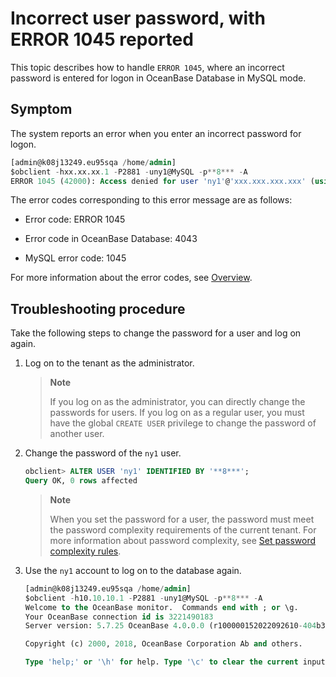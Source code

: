# Incorrect user password, with ERROR 1045 reported

This topic describes how to handle `ERROR 1045`, where an incorrect password is entered for logon in OceanBase Database in MySQL mode. 

## Symptom

The system reports an error when you enter an incorrect password for logon. 

```sql
[admin@k08j13249.eu95sqa /home/admin]
$obclient -hxx.xx.xx.1 -P2881 -uny1@MySQL -p**8*** -A
ERROR 1045 (42000): Access denied for user 'ny1'@'xxx.xxx.xxx.xxx' (using password: YES)
```

The error codes corresponding to this error message are as follows:

* Error code: ERROR 1045

* Error code in OceanBase Database: 4043

* MySQL error code: 1045

For more information about the error codes, see [Overview](../../../7.reference/5.system-reference/6.error-code-of-mysql-mode/1.use-error-information-of-mysql-mode.md). 

## Troubleshooting procedure

Take the following steps to change the password for a user and log on again. 

1. Log on to the tenant as the administrator.  

   > **Note**
   >
   > If you log on as the administrator, you can directly change the passwords for users. If you log on as a regular user, you must have the global `CREATE USER` privilege to change the password of another user. 

2. Change the password of the `ny1` user. 

   ```sql
   obclient> ALTER USER 'ny1' IDENTIFIED BY '**8***';
   Query OK, 0 rows affected
   ```

   > **Note**
   >
   > When you set the password for a user, the password must meet the password complexity requirements of the current tenant. For more information about password complexity, see [Set password complexity rules](../../../7.reference/2.administrator-guide/2.basic-database-management/4.manage-tenants/9.manage-users-and-permissions/3.mysql-mode/2.set-password-complexity-of-mysql-mode.md). 

3. Use the `ny1` account to log on to the database again. 

   ```sql
   [admin@k08j13249.eu95sqa /home/admin]
   $obclient -h10.10.10.1 -P2881 -uny1@MySQL -p**8*** -A
   Welcome to the OceanBase monitor.  Commands end with ; or \g.
   Your OceanBase connection id is 3221490183
   Server version: 5.7.25 OceanBase 4.0.0.0 (r100000152022092610-404b3d7117dd0035698010c6e3b07948abc0e433) (Built Sep 26 2022 10:34:25)

   Copyright (c) 2000, 2018, OceanBase Corporation Ab and others.

   Type 'help;' or '\h' for help. Type '\c' to clear the current input statement.
   ```
